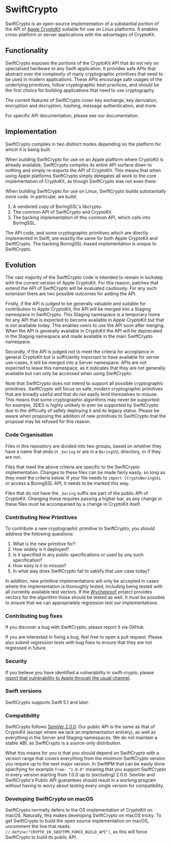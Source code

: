 # SwiftCrypto

SwiftCrypto is an open-source implementation of a substantial portion of the API of [Apple CryptoKit](https://developer.apple.com/documentation/cryptokit) suitable for use on Linux platforms. It enables cross-platform or server applications with the advantages of CryptoKit.

## Functionality

SwiftCrypto exposes the portions of the CryptoKit API that do not rely on specialised hardware to any Swift application. It provides safe APIs that abstract over the complexity of many cryptographic primitives that need to be used in modern applications. These APIs encourage safe usages of the underlying primitives, follow cryptographic best practices, and should be the first choice for building applications that need to use cryptography.

The current features of SwiftCrypto cover key exchange, key derivation, encryption and decryption, hashing, message authentication, and more.

For specific API documentation, please see our documentation.

## Implementation

SwiftCrypto compiles in two distinct modes depending on the platform for which it is being built.

When building SwiftCrypto for use on an Apple platform where CryptoKit is already available, SwiftCrypto compiles its entire API surface down to nothing and simply re-exports the API of CryptoKit. This means that when using Apple platforms SwiftCrypto simply delegates all work to the core implementation of CryptoKit, as though SwiftCrypto was not even there.

When building SwiftCrypto for use on Linux, SwiftCrypto builds substantially more code. In particular, we build:

1. A vendored copy of BoringSSL's libcrypto.
2. The common API of SwiftCrypto and CryptoKit.
3. The backing implementation of this common API, which calls into BoringSSL.

The API code, and some cryptographic primitives which are directly implemented in Swift, are exactly the same for both Apple CryptoKit and SwiftCrypto. The backing BoringSSL-based implementation is unique to SwiftCrypto.

## Evolution

The vast majority of the SwiftCrypto code is intended to remain in lockstep with the current version of Apple CryptoKit. For this reason, patches that extend the API of SwiftCrypto will be evaluated cautiously. For any such extension there are two possible outcomes for adding the API.

Firstly, if the API is judged to be generally valuable and suitable for contribution to Apple CryptoKit, the API will be merged into a Staging namespace in SwiftCrypto. This Staging namespace is a temporary home for any API that is expected to become available in Apple CryptoKit but that is not available today. This enables users to use the API soon after merging. When the API is generally available in CryptoKit the API will be deprecated in the Staging namespace and made available in the main SwiftCrypto namespace.

Secondly, if the API is judged not to meet the criteria for acceptance in general CryptoKit but is sufficiently important to have available for server use-cases, it will be merged into a Server namespace. APIs are not expected to leave this namespace, as it indicates that they are not generally available but can only be accessed when using SwiftCrypto.

Note that SwiftCrypto does not intend to support all possible cryptographic primitives. SwiftCrypto will focus on safe, modern cryptographic primitives that are broadly useful and that do not easily lend themselves to misuse. This means that some cryptographic algorithms may never be supported: for example, 3DES is highly unlikely to ever be supported by SwiftCrypto due to the difficulty of safely deploying it and its legacy status. Please be aware when proposing the addition of new primitives to SwiftCrypto that the proposal may be refused for this reason.

### Code Organisation

Files in this repository are divided into two groups, based on whether they have a name that ends in `_boring` or are in a `BoringSSL` directory, or if they are not.

Files that meet the above criteria are specific to the SwiftCrypto implementation. Changes to these files can be made fairly easily, so long as they meet the criteria below. If your file needs to `import CCryptoBoringSSL` or access a BoringSSL API, it needs to be marked this way.

Files that do not have the `_boring` suffix are part of the public API of CryptoKit. Changing these requires passing a higher bar, as any change in these files must be accompanied by a change in CryptoKit itself.

### Contributing New Primitives

To contribute a new cryptographic primitive to SwiftCrypto, you should address the following questions:

1. What is the new primitive for?
2. How widely is it deployed?
3. Is it specified in any public specifications or used by any such specification?
4. How easy is it to misuse?
5. In what way does SwiftCrypto fail to satisfy that use-case today?

In addition, new primitive implementations will only be accepted in cases where the implementation is thoroughly tested, including being tested with all currently available test vectors. If the [Wycheproof](https://github.com/google/wycheproof) project provides vectors for the algorithm those should be tested as well. It must be possible to ensure that we can appropriately regression test our implementations.

### Contributing bug fixes

If you discover a bug with SwiftCrypto, please report it via GitHub.

If you are interested in fixing a bug, feel free to open a pull request. Please also submit regression tests with bug fixes to ensure that they are not regressed in future.

### Security

If you believe you have identified a vulnerability in swift-crypto, please [report that vulnerability to Apple through the usual channel](https://support.apple.com/en-us/HT201220).

### Swift versions

SwiftCrypto supports Swift 5.1 and later.

### Compatibility

SwiftCrypto follows [SemVer 2.0.0](https://semver.org/#semantic-versioning-200). Our public API is the same as that of CryptoKit (except where we lack an implementation entirely), as well as everything in the Server and Staging namespaces. We do not maintain a stable ABI, as SwiftCrypto is a source-only distribution.

What this means for you is that you should depend on SwiftCrypto with a version range that covers everything from the minimum SwiftCrypto version you require up to the next major version.
In SwiftPM that can be easily done specifying for example `from: "1.0.0"` meaning that you support SwiftCrypto in every version starting from 1.0.0 up to (excluding) 2.0.0.
SemVer and SwiftCrypto's Public API guarantees should result in a working program without having to worry about testing every single version for compatibility.

### Developing SwiftCrypto on macOS

SwiftCrypto normally defers to the OS implementation of CryptoKit on macOS. Naturally, this makes developing SwiftCrypto on macOS tricky. To get SwiftCrypto to build the open source implementation on macOS, uncomment the line that reads: `//.define("CRYPTO_IN_SWIFTPM_FORCE_BUILD_API")`, as this will force SwiftCrypto to build its public API.


